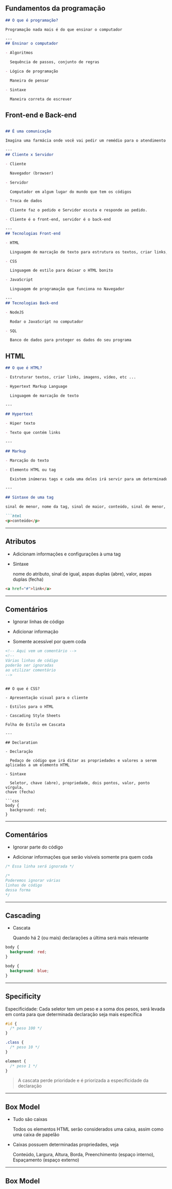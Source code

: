 ## Fundamentos  da programação

```markdown
## O que é programação?

Programação nada mais é do que ensinar o computador

---
## Ensinar o computador

- Algoritmos

  Sequência de passos, conjunto de regras

- Lógica de programação

  Maneira de pensar

- Sintaxe

  Maneira correta de escrever
```

## Front-end e Back-end

```markdown

## É uma comunicação

Imagina uma farmácia onde você vai pedir um remédio para o atendimento

---
## Cliente x Servidor

- Cliente

  Navegador (browser)

- Servidor

  Computador em algum lugar do mundo que tem os códigos

- Troca de dados

  Cliente faz o pedido e Servidor escuta e responde ao pedido.

- Cliente é o front-end, servidor é o back-end

---
## Tecnologias Front-end

- HTML

  Linguagem de marcação de texto para estrutura os textos, criar links, imagens, etc...

- CSS

  Linguagem de estilo para deixar o HTML bonito

- JavaScript

  Linguagem de programação que funciona no Navegador

---
## Tecnologias Back-end

- NodeJS

  Rodar o JavaScript no computador

- SQL

  Banco de dados para proteger os dados do seu programa
```

## HTML

```markdown
## O que é HTML?

- Estruturar textos, criar links, imagens, vídeo, etc ...

- Hypertext Markup Language

  Linguagem de marcação de texto

---

## Hypertext

- Hiper texto

- Texto que contém links

---

## Markup

- Marcação do texto

- Elemento HTML ou tag

  Existem inúmeras tags e cada uma deles irá servir para um determinado propósito. Ex.: imagem, texto grande, link, parágrafo, etc...

---

## Sintaxe de uma tag

sinal de menor, nome da tag, sinal de maior, conteúdo, sinal de menor, barra, nome da tag, sinal de maior

```html
<p>conteúdo</p>
```

---

## Atributos

- Adicionam informações e configurações à uma tag

- Sintaxe

  nome do atributo, sinal de igual, aspas duplas (abre), valor, aspas duplas (fecha)

```html
<a href="#">link</a>
```

---

## Comentários

- Ignorar linhas de código

- Adicionar informação

- Somente acessível por quem coda

```html
<!-- Aqui vem um comentário -->
<!--
Várias linhas de código 
poderão ser ignoradas 
ao utilizar comentário
-->
```
```

## O que é CSS?

- Apresentação visual para o cliente

- Estilos para o HTML

- Cascading Style Sheets

Folha de Estilo em Cascata

---

## Declaration

- Declaração

  Pedaço de código que irá ditar as propriedades e valores a serem 
aplicadas a um elemento HTML

- Sintaxe

  Seletor, chave (abre), propriedade, dois pontos, valor, ponto vírgula, 
chave (fecha)

```css
body {
  background: red;
}
```

---

## Comentários

- Ignorar parte do código

- Adicionar informações que serão visíveis somente pra quem coda

```css
/* Essa linha será ignorada */

/*
Poderemos ignorar várias 
linhas de código
dessa forma
*/
```

---

## Cascading

- Cascata

  Quando há 2 (ou mais) declarações a última será mais relevante

```css
body {
  background: red;
}

body {
  background: blue;
}
```

---

## Specificity

Especificidade: Cada seletor tem um peso e a soma dos pesos, será levada 
em conta para que determinada declaração seja mais específica


```css
#id {
  /* peso 100 */
}

.class {
  /* peso 10 */
}

element {
  /* peso 1 */
}
```

> A cascata perde prioridade e é priorizada a especificidade da declaração

---

## Box Model

- Tudo são caixas

  Todos os elementos HTML serão considerados uma caixa, assim como uma 
caixa de papelão

- Caixas possuem determinadas propriedades, veja

  Conteúdo, Largura, Altura, Borda, Preenchimento (espaço interno), 
Espaçamento (espaço externo)

---

## Box Model